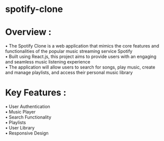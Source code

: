# spotify-clone

# Overview :    
• The Spotify Clone is a web application that mimics the core features and functionalities of the popular music streaming service Spotify    
• Built using React.js, this project aims to provide users with an engaging and seamless music listening experience    
• The application will allow users to search for songs, play music, create and manage playlists, and access their personal music library    

# Key Features :
• User Authentication    
• Music Player    
• Search Functionality    
• Playlists    
• User Library    
• Responsive Design    
